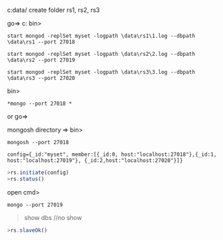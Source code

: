 c:data/ create folder rs1, rs2, rs3

go=>  c: bin> 

```
start mongod -replSet myset -logpath \data\rs1\1.log --dbpath \data\rs1 --port 27018
```

```
start mongod -replSet myset -logpath \data\rs2\2.log --dbpath \data\rs2 --port 27019
```

```
start mongod -replSet myset -logpath \data\rs3\3.log --dbpath \data\rs3 --port 27020
```


bin> 
```
*mongo --port 27018 *
```

or 
go=> 

mongosh directory => bin>
```
mongosh --port 27018
```


```
config={_id:"myset", member:[{_id:0, host:"localhost:27018"},{_id:1, host:"localhost:27019"}, {_id:2,host:"localhost:27020"}]}
```

```js
>rs.initiate(config)
>rs.status()
```

open cmd>
```
mongo --port 27019
```

>show dbs
//no show 

```js
>rs.slaveOk()
